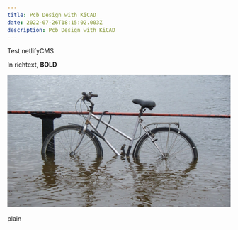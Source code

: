 ```yaml
---
title: Pcb Design with KiCAD
date: 2022-07-26T18:15:02.003Z
description: Pcb Design with KiCAD
---
```

Test netlifyCMS

In richtext, **BOLD**

![](/images/stuck.jpg "Stuff")

plain